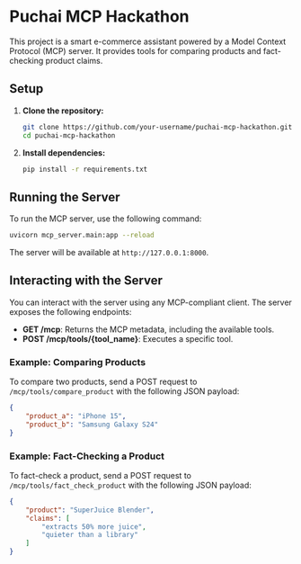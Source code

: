 # Puchai MCP Hackathon

This project is a smart e-commerce assistant powered by a Model Context Protocol (MCP) server. It provides tools for comparing products and fact-checking product claims.

## Setup

1. **Clone the repository:**
   ```bash
   git clone https://github.com/your-username/puchai-mcp-hackathon.git
   cd puchai-mcp-hackathon
   ```

2. **Install dependencies:**
   ```bash
   pip install -r requirements.txt
   ```

## Running the Server

To run the MCP server, use the following command:

```bash
uvicorn mcp_server.main:app --reload
```

The server will be available at `http://127.0.0.1:8000`.

## Interacting with the Server

You can interact with the server using any MCP-compliant client. The server exposes the following endpoints:

*   **GET /mcp**: Returns the MCP metadata, including the available tools.
*   **POST /mcp/tools/{tool_name}**: Executes a specific tool.

### Example: Comparing Products

To compare two products, send a POST request to `/mcp/tools/compare_product` with the following JSON payload:

```json
{
    "product_a": "iPhone 15",
    "product_b": "Samsung Galaxy S24"
}
```

### Example: Fact-Checking a Product

To fact-check a product, send a POST request to `/mcp/tools/fact_check_product` with the following JSON payload:

```json
{
    "product": "SuperJuice Blender",
    "claims": [
        "extracts 50% more juice",
        "quieter than a library"
    ]
}
```
